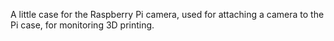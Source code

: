 A little case for the Raspberry Pi camera, used for attaching a camera
to the Pi case, for monitoring 3D printing.
